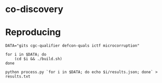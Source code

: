 # co-discovery

# Reproducing

    DATA="gits cgc-qualifier defcon-quals ictf microcorruption"

    for i in $DATA; do
        (cd $i && ./build.sh)
    done

    python process.py `for i in $DATA; do echo $i/results.json; done` > results.txt
